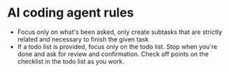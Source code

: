 # AI coding agent rules

- Focus only on what's been asked, only create subtasks that are strictly related and necessary to finish the given task
- If a todo list is provided, focus only on the todo list. Stop when you're done and ask for review and confirmation. Check off points on the checklist in the todo list as you work.